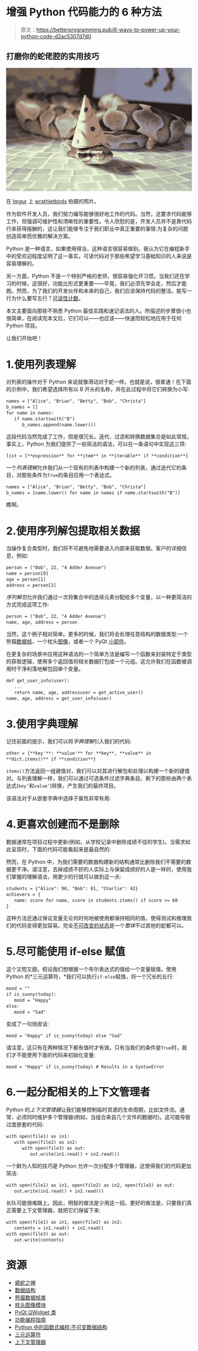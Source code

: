 # 增强 Python 代码能力的 6 种方法

> 原文：<https://betterprogramming.pub/6-ways-to-power-up-your-python-code-d2ac5307d7d0>

## 打磨你的蛇佬腔的实用技巧

![](img/48d2e3f35c2bfdc48fe246461ecf2d35.png)

在 [Imgur](https://imgur.com/gallery/5at77) 上 [wrathletbirds](https://imgur.com/user/wrathletbirds) 拍摄的照片。

作为软件开发人员，我们努力编写能够很好地工作的代码。当然，这要求代码能够工作，但强调可维护性和清晰性的重要性。令人欣慰的是，开发人员并不是靠代码行来获得报酬的，这让我们能够专注于我们职业中真正重要的事情:为复杂的问题创造简单而优雅的解决方案。

Python 是一种语言，如果使用得当，这种语言很容易做到。我认为它在编程新手中的受欢迎程度证明了这一事实。可读代码对于那些希望学习基础知识的人来说是容易理解的。

另一方面，Python 不是一个特别严格的老师，很容易强化坏习惯。当我们还在学习的时候，这很好，功能比形式更重要——毕竟，我们必须先学会走，然后才能跑。然而，为了我们的开发伙伴和未来的自己，我们应该保持代码的整洁。能写一行为什么要写五行？[可读性计数](https://www.python.org/dev/peps/pep-0020/#the-zen-of-python)。

本文主要面向那些不熟悉 Python 最佳实践和速记语法的人。所描述的步骤很小也很简单，在阅读完本文后，它们可以——也应该——快速而轻松地应用于任何 Python 项目。

让我们开始吧！

# 1.使用列表理解

对列表的操作对于 Python 来说就像滑动对于蛇一样。也就是说，很普通！在下面的示例中，我们希望选择所有以 B 开头的名称，并在此过程中将它们转换为小写:

```
names = ["Alice", "Brian", "Betty", "Bob", "Christa"]
b_names = []
for name in names:
   if name.startswith("B")
      b_names.append(name.lower())
```

这段代码当然完成了工作，但是很冗长。迭代、过滤和转换数据集合是如此常规，事实上，Python 为我们提供了一些简洁的语法，可以在一条语句中实现这三项:

```
list = [**expression** for **item** in **iterable** if **condition**]
```

一个*列表理解*允许我们从一个现有的列表中构建一个新的列表，通过迭代它的条目，对那些条件为`True`的条目应用一个表达式。

```
names = ["Alice", "Brian", "Betty", "Bob", "Christa"]
b_names = [name.lower() for name in names if name.startswith("B")]
```

瞧啊。

# 2.使用序列解包提取相关数据

当操作复合类型时，我们将不可避免地需要进入内部来获取数据。客户的详细信息，例如:

```
person = ("Bob", 22, "4 Adder Avenue")
name = person[0]
age = person[1]
address = person[2]
```

*序列解包*允许我们通过一次将集合中的连续元素分配给多个变量，以一种更简洁的方式完成这项工作:

```
person = ("Bob", 22, "4 Adder Avenue")
name, age, address = person
```

当然，这个例子相对简单。更多的时候，我们将会处理任意结构的数据类型:一个熊猫[数据帧](https://pandas.pydata.org/pandas-docs/stable/reference/api/pandas.DataFrame.html)，一个枕头[图像](https://pillow.readthedocs.io/en/stable/reference/Image.html#the-image-class)，或者一个 PyQt [小部件](https://doc.qt.io/qtforpython/PySide6/QtWidgets/QWidget.html)。

在更复杂的场景中应用这种语法的一个简单方法是编写一个函数来封装特定于类型的获取逻辑，使用多个返回值将相关数据打包成一个元组。这允许我们在函数被调用时干净利落地解包回单个变量。

```
def get_user_info(user):
   ... 
   return name, age, addressuser = get_active_user()
name, age, address = get_user_info(user)
```

# 3.使用字典理解

记住前面的提示，我们可以将*字典理解*引入我们的代码:

```
other = {**key'**: **value'** for **key**, **value** in **dict.items()** if **condition**}
```

`items()`方法返回一组键值对，我们可以对其进行解包和处理以构建一个新的键值对。与列表理解一样，我们可以通过可选条件过滤字典条目。剩下的那些由两个表达式(`key’`和`value’`)转换，产生我们的最终项目。

该语法对于从嵌套字典中选择子属性非常有用:

# 4.更喜欢创建而不是删除

数据通常在项目过程中更新(例如，从学校记录中删除成绩不佳的学生)。当需求如此呈现时，下面的代码可能看起来是最自然的:

然而，在 Python 中，为我们需要的数据构建新的结构通常比删除我们不需要的数据更干净。请注意，去掉成绩不好的人实际上与保留成绩好的人是一样的，使用我们掌握的理解语法，用更少的行就可以做到这一点:

```
students = {"Alice": 90, "Bob": 81, "Charlie": 42}
achievers = {
   name: score for name, score in students.items() if score >= 60
}
```

这种方法还通过保证变量无论何时何地被使用都保持相同的值，使得测试和推理我们的代码变得更加容易。完全[不可改变的状态](https://medium.com/r?url=https%3A%2F%2Fopensource.com%2Farticle%2F18%2F10%2Ffunctional-programming-python-immutable-data-structures)是一个*整体*不过其他的蛇都可以。

# 5.尽可能使用 if-else 赋值

这个又短又甜。假设我们想根据一个布尔表达式的值给一个变量赋值。使用 Python 的*三元运算符，*我们可以执行`if-else`赋值，将一个冗长的五行:

```
mood = ""
if is_sunny(today):
   mood = "Happy"
else:
   mood = "Sad"
```

变成了一句俏皮话:

```
mood = "Happy" if is_sunny(today) else "Sad"
```

请注意，这只有在两种情况下都有值时才有效。只有当我们的条件是`True`时，我们才不能使用下面的代码来初始化变量:

```
mood = "Happy" if is_sunny(today) # Results in a SyntaxError
```

# 6.一起分配相关的上下文管理者

Python 的*上下文管理器*让我们能够控制临时资源的生命周期，比如文件流。通常，必须同时维护多个管理器(例如，当组合来自几个文件的数据时)。这可能导致过度嵌套的代码:

```
with open(file1) as in1:
   with open(file2) as in2:
      with open(file3) as out:
         out.write(in1.read() + in2.read())
```

一个鲜为人知的技巧是 Python 允许一次分配多个管理器，这使得我们的代码更加简洁:

```
with open(file1) as in1, open(file2) as in2, open(file3) as out:
   out.write(in1.read() + in2.read())
```

长队可能很难跟上。因此，明智的做法是少用这一招。更好的做法是，只要我们真正需要上下文管理器，就把它们保留下来:

```
with open(file1) as in1, open(file2) as in2:
   contents = in1.read() + in2.read()
with open(file3) as out:
   out.write(contents)
```

# 资源

*   [蟒蛇之禅](https://www.python.org/dev/peps/pep-0020/)
*   [数据结构](https://docs.python.org/3/tutorial/datastructures.html)
*   [熊猫数据帧类](https://pandas.pydata.org/pandas-docs/stable/reference/api/pandas.DataFrame.html)
*   [枕头图像模块](https://pillow.readthedocs.io/en/stable/reference/Image.html#the-image-class)
*   [PyQt QWidget 类](https://doc.qt.io/qtforpython/PySide6/QtWidgets/QWidget.html)
*   [功能编程指南](https://docs.python.org/3/howto/functional.html)
*   [Python 中的函数式编程:不可变数据结构](https://opensource.com/article/18/10/functional-programming-python-immutable-data-structures)
*   [三元运算符](https://book.pythontips.com/en/latest/ternary_operators.html)
*   [上下文管理器](https://book.pythontips.com/en/latest/context_managers.html)